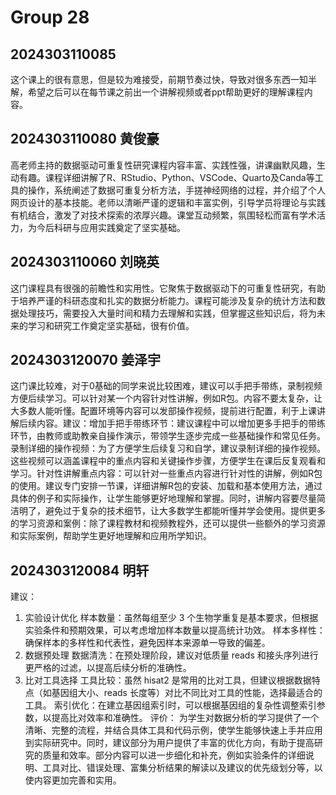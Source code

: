 # Group 28

## 2024303110085

这个课上的很有意思，但是较为难接受，前期节奏过快，导致对很多东西一知半解，希望之后可以在每节课之前出一个讲解视频或者ppt帮助更好的理解课程内容。

## 2024303110080 黄俊豪
高老师主持的数据驱动可重复性研究课程内容丰富、实践性强，讲课幽默风趣，生动有趣。课程详细讲解了R、RStudio、Python、VSCode、Quarto及Canda等工具的操作，系统阐述了数据可重复分析方法，手搓神经网络的过程，并介绍了个人网页设计的基本技能。老师以清晰严谨的逻辑和丰富实例，引导学员将理论与实践有机结合，激发了对技术探索的浓厚兴趣。课堂互动频繁，氛围轻松而富有学术活力，为今后科研与应用实践奠定了坚实基础。

## 2024303110060 刘晓英

这门课程具有很强的前瞻性和实用性。它聚焦于数据驱动下的可重复性研究，有助于培养严谨的科研态度和扎实的数据分析能力。课程可能涉及复杂的统计方法和数据处理技巧，需要投入大量时间和精力去理解和实践，但掌握这些知识后，将为未来的学习和研究工作奠定坚实基础，很有价值。

## 2024303120070 姜泽宇

这门课比较难，对于0基础的同学来说比较困难，建议可以手把手带练，录制视频方便后续学习。可以针对某一个内容针对性讲解，例如R包。内容不要太复杂，让大多数人能听懂。配置环境等内容可以发部操作视频，提前进行配置，利于上课讲解后续内容。建议：增加手把手带练环节：建议课程中可以增加更多手把手的带练环节，由教师或助教亲自操作演示，带领学生逐步完成一些基础操作和常见任务。录制详细的操作视频：为了方便学生后续复习和自学，建议录制详细的操作视频。这些视频可以涵盖课程中的重点内容和关键操作步骤，方便学生在课后反复观看和学习。针对性讲解重点内容：可以针对一些重点内容进行针对性的讲解，例如R包的使用。建议专门安排一节课，详细讲解R包的安装、加载和基本使用方法，通过具体的例子和实际操作，让学生能够更好地理解和掌握。同时，讲解内容要尽量简洁明了，避免过于复杂的技术细节，让大多数学生都能听懂并学会使用。提供更多的学习资源和案例：除了课程教材和视频教程外，还可以提供一些额外的学习资源和实际案例，帮助学生更好地理解和应用所学知识。

## 2024303120084 明轩

建议：
1. 实验设计优化
样本数量：虽然每组至少 3 个生物学重复是基本要求，但根据实验条件和预期效果，可以考虑增加样本数量以提高统计功效。
样本多样性：确保样本的多样性和代表性，避免因样本来源单一导致的偏差。
2. 数据预处理
数据清洗：在预处理阶段，建议对低质量 reads 和接头序列进行更严格的过滤，以提高后续分析的准确性。
3. 比对工具选择
工具比较：虽然 hisat2 是常用的比对工具，但建议根据数据特点（如基因组大小、reads 长度等）对比不同比对工具的性能，选择最适合的工具。
索引优化：在建立基因组索引时，可以根据基因组的复杂性调整索引参数，以提高比对效率和准确性。
评价：
为学生对数据分析的学习提供了一个清晰、完整的流程，并结合具体工具和代码示例，使学生能够快速上手并应用到实际研究中。同时，建议部分为用户提供了丰富的优化方向，有助于提高研究的质量和效率。部分内容可以进一步细化和补充，例如实验条件的详细说明、工具对比、错误处理、富集分析结果的解读以及建议的优先级划分等，以使内容更加完善和实用。
